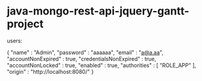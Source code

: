 # java-mongo-rest-api-jquery-gantt-project

users:

{ "name" : "Admin", "password" : "aaaaaa", "email" : "a@a.aa", "accountNonExpired" : true, "credentialsNonExpired" : true, "accountNonLocked" : true, "enabled" : true, "authorities" : [ "ROLE_APP" ], "origin" : "http://localhost:8080/" }


